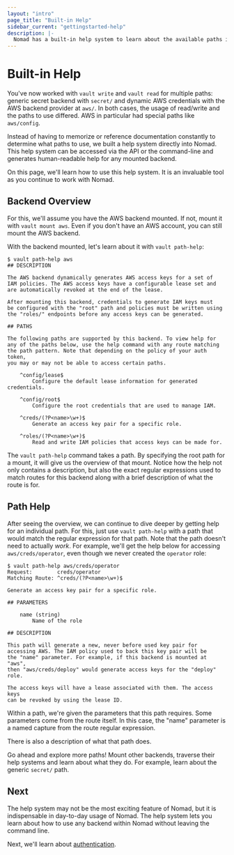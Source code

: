 ```yaml
---
layout: "intro"
page_title: "Built-in Help"
sidebar_current: "gettingstarted-help"
description: |-
  Nomad has a built-in help system to learn about the available paths in Nomad and how to use them.
---
```


# Built-in Help

You've now worked with `vault write` and `vault read` for multiple paths:
generic secret backend with `secret/` and dynamic AWS credentials with the
AWS backend provider at `aws/`. In both cases, the usage of read/write and
the paths to use differed. AWS in particular had special paths like
`aws/config`.

Instead of having to memorize or reference documentation constantly
to determine what paths to use, we built a help system directly into
Nomad. This help system can be accessed via the API or the command-line and
generates human-readable help for any mounted backend.

On this page, we'll learn how to use this help system. It is an invaluable
tool as you continue to work with Nomad.

## Backend Overview

For this, we'll assume you have the AWS backend mounted. If not, mount
it with `vault mount aws`. Even if you don't have an AWS account, you
can still mount the AWS backend.

With the backend mounted, let's learn about it with `vault path-help`:

```
$ vault path-help aws
## DESCRIPTION

The AWS backend dynamically generates AWS access keys for a set of
IAM policies. The AWS access keys have a configurable lease set and
are automatically revoked at the end of the lease.

After mounting this backend, credentials to generate IAM keys must
be configured with the "root" path and policies must be written using
the "roles/" endpoints before any access keys can be generated.

## PATHS

The following paths are supported by this backend. To view help for
any of the paths below, use the help command with any route matching
the path pattern. Note that depending on the policy of your auth token,
you may or may not be able to access certain paths.

    ^config/lease$
        Configure the default lease information for generated credentials.

    ^config/root$
        Configure the root credentials that are used to manage IAM.

    ^creds/(?P<name>\w+)$
        Generate an access key pair for a specific role.

    ^roles/(?P<name>\w+)$
        Read and write IAM policies that access keys can be made for.
```

The `vault path-help` command takes a path. By specifying the root path for
a mount, it will give us the overview of that mount. Notice how the help
not only contains a description, but also the exact regular expressions
used to match routes for this backend along with a brief description
of what the route is for.

## Path Help

After seeing the overview, we can continue to dive deeper by getting
help for an individual path. For this, just use `vault path-help` with a path
that would match the regular expression for that path. Note that the path
doesn't need to actually _work_. For example, we'll get the help below
for accessing `aws/creds/operator`, even though we never created the `operator`
role:

```
$ vault path-help aws/creds/operator
Request:        creds/operator
Matching Route: ^creds/(?P<name>\w+)$

Generate an access key pair for a specific role.

## PARAMETERS

    name (string)
        Name of the role

## DESCRIPTION

This path will generate a new, never before used key pair for
accessing AWS. The IAM policy used to back this key pair will be
the "name" parameter. For example, if this backend is mounted at "aws",
then "aws/creds/deploy" would generate access keys for the "deploy" role.

The access keys will have a lease associated with them. The access keys
can be revoked by using the lease ID.
```

Within a path, we're given the parameters that this path requires.
Some parameters come from the route itself. In this case, the "name"
parameter is a named capture from the route regular expression.

There is also a description of what that path does.

Go ahead and explore more paths! Mount other backends, traverse their
help systems and learn about what they do. For example, learn about the
generic `secret/` path.

## Next

The help system may not be the most exciting feature of Nomad, but it
is indispensable in day-to-day usage of Nomad. The help system lets you
learn about how to use any backend within Nomad without leaving the command
line.

Next, we'll learn about
[authentication](/intro/getting-started/authentication.html).
